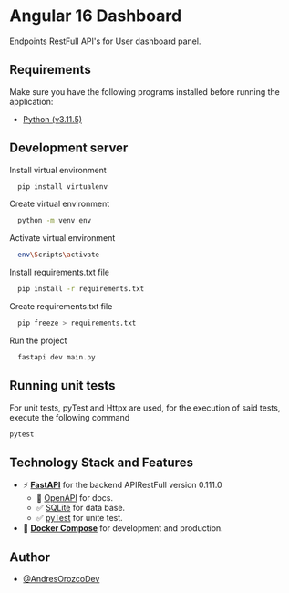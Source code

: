 # Angular 16 Dashboard

Endpoints RestFull API's for User dashboard panel.

## Requirements

Make sure you have the following programs installed before running the application:

- [Python (v3.11.5)](https://www.python.org/downloads/release/python-3115/)

## Development server

Install virtual environment
```bash
  pip install virtualenv
```

Create virtual environment

```bash
  python -m venv env
```

Activate virtual environment

```bash
  env\Scripts\activate
```

Install requirements.txt file

```bash
  pip install -r requirements.txt
```

Create requirements.txt file

```bash
  pip freeze > requirements.txt
```

Run the project

```bash
  fastapi dev main.py
```

## Running unit tests

For unit tests, pyTest and Httpx are used, for the execution of said tests, execute the following command

```bash
pytest
```

## Technology Stack and Features

- ⚡ [**FastAPI**](https://fastapi.tiangolo.com) for the backend APIRestFull version 0.111.0
    - 🎨 [OpenAPI](https://swagger.io/specification/) for docs.
    - ✅ [SQLite](https://sqlite.org/) for data base.
    - ✅ [pyTest](https://docs.pytest.org/en/7.3.x/) for unite test.
- 🐋 [**Docker Compose**](https://www.docker.com) for development and production.

## Author

- [@AndresOrozcoDev](https://github.com/AndresOrozcoDev)